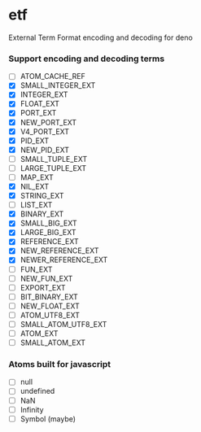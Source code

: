 # etf

External Term Format encoding and decoding for deno

### Support encoding and decoding terms

- [ ] ATOM_CACHE_REF
- [x] SMALL_INTEGER_EXT
- [x] INTEGER_EXT
- [x] FLOAT_EXT
- [x] PORT_EXT
- [x] NEW_PORT_EXT
- [x] V4_PORT_EXT
- [x] PID_EXT
- [x] NEW_PID_EXT
- [ ] SMALL_TUPLE_EXT
- [ ] LARGE_TUPLE_EXT
- [ ] MAP_EXT
- [x] NIL_EXT
- [x] STRING_EXT
- [ ] LIST_EXT
- [x] BINARY_EXT
- [x] SMALL_BIG_EXT
- [x] LARGE_BIG_EXT
- [x] REFERENCE_EXT
- [x] NEW_REFERENCE_EXT
- [x] NEWER_REFERENCE_EXT
- [ ] FUN_EXT
- [ ] NEW_FUN_EXT
- [ ] EXPORT_EXT
- [ ] BIT_BINARY_EXT
- [ ] NEW_FLOAT_EXT
- [ ] ATOM_UTF8_EXT
- [ ] SMALL_ATOM_UTF8_EXT
- [ ] ATOM_EXT
- [ ] SMALL_ATOM_EXT

### Atoms built for javascript

- [ ] null
- [ ] undefined
- [ ] NaN
- [ ] Infinity
- [ ] Symbol (maybe)

